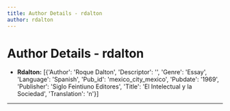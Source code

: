 ```yaml
---
title: Author Details - rdalton
author: rdalton
---
```


# Author Details - rdalton

<ul>
    <li><strong>Rdalton:</strong> [{'Author': 'Roque Dalton', 'Descriptor': '', 'Genre': 'Essay', 'Language': 'Spanish', 'Pub_id': 'mexico_city_mexico', 'Pubdate': '1969', 'Publisher': 'Siglo Feintiuno Editores', 'Title': 'El Intelectual y la Sociedad', 'Translation': 'n'}]</li>
</ul>
<hr>